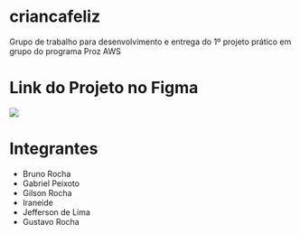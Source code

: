 # criancafeliz

Grupo de trabalho para desenvolvimento e entrega do 1º projeto prático em grupo do programa Proz AWS

# Link do Projeto no Figma

<a href="https://www.figma.com/file/6i3Ad5ZWCp3oEe1i9qnCK5/Creche-Crian%C3%A7a-Feliz?type=design&node-id=1%3A2&mode=design&t=dwE3MsCdn5YodMhb-1"><img src="https://www.flaticon.com/br/icone-gratis/figma_5968705?term=figma&page=1&position=2&origin=search&related_id=5968705"></a>

# Integrantes

<ul>
<li>Bruno Rocha</li>
<li>Gabriel Peixoto</li>
<li>Gilson Rocha</li>
<li>Iraneide</li>
<li>Jefferson de Lima</li>
<li>Gustavo Rocha</li>
</ul>
